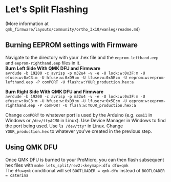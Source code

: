 # Let's Split Flashing  
(More information at `qmk_firmware/layouts/community/ortho_3x10/wanleg/readme.md`)  
## Burning EEPROM settings with Firmware
Navigate to the directory with your .hex file and the `eeprom-lefthand.eep` and `eeprom-righthand.eep` files in it.  
**Burn Left Side With QMK DFU and Firmware**  
`avrdude -b 19200 -c avrisp -p m32u4 -v -e -U lock:w:0x3F:m -U efuse:w:0xC3:m -U hfuse:w:0xD9:m -U lfuse:w:0x5E:m -U eeprom:w:eeprom-lefthand.eep -P comPORT -U flash:w:YOUR_production.hex:a`  

**Burn Right Side With QMK DFU and Firmware**  
`avrdude -b 19200 -c avrisp -p m32u4 -v -e -U lock:w:0x3F:m -U efuse:w:0xC3:m -U hfuse:w:0xD9:m -U lfuse:w:0x5E:m -U eeprom:w:eeprom-righthand.eep -P comPORT -U flash:w:YOUR_production.hex:a`  

Change `comPORT` to whatever port is used by the Arduino (e.g. `com11` in Windows or `/dev/ttyACM0` in Linux). Use Device Manager in Windows to find the port being used. Use `ls /dev/tty*` in Linux. Change `YOUR_production.hex` to whatever you've created in the previous step.

## Using QMK DFU  
Once QMK DFU is burned to your ProMicro, you can then flash subsequent hex files with
`make lets_split/rev2:<keymap>:dfu dfu=qmk`  
The `dfu=qmk` conditional will set `BOOTLOADER = qmk-dfu` instead of `BOOTLOADER = caterina` 
